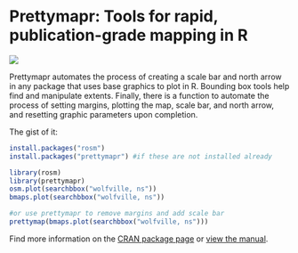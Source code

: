 # Prettymapr: Tools for rapid, publication-grade mapping in R

[![](http://cranlogs.r-pkg.org/badges/prettymapr)](https://cran.r-project.org/package=prettymapr)

Prettymapr automates the process of creating a scale bar and north arrow in any package that uses base graphics to plot in R. Bounding box tools help find and manipulate extents. Finally, there is a function to automate the process of setting margins, plotting the map, scale bar, and north arrow, and resetting graphic parameters upon completion.

The gist of it:


```R
install.packages("rosm") 
install.packages("prettymapr") #if these are not installed already

library(rosm)
library(prettymapr)
osm.plot(searchbbox("wolfville, ns"))
bmaps.plot(searchbbox("wolfville, ns"))

#or use prettymapr to remove margins and add scale bar
prettymap(bmaps.plot(searchbbox("wolfville, ns")))
```

Find more information on the [CRAN package page](https://cran.r-project.org/package=prettymapr) or [view the manual](https://cran.r-project.org/web/packages/prettymapr/prettymapr.pdf).
